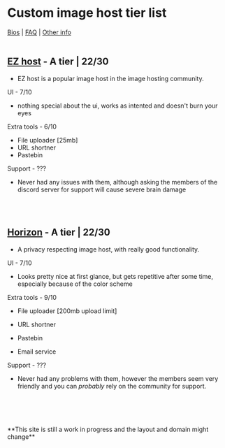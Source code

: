 # **Custom image host tier list**

[Bios](bios.md) | [FAQ](faq.md) | [Other info](other_things.md)
<br>
<br>

## [EZ host](https://e-z.host) - A tier | 22/30

- EZ host is a popular image host in the image hosting community.

UI - 7/10

- nothing special about the ui, works as intented and doesn't burn your eyes

Extra tools - 6/10

- File uploader [25mb]
- URL shortner
- Pastebin

Support - ???

- Never had any issues with them, although asking the members of the discord server for support will cause severe brain damage
<br>
<br>

## [Horizon](https://horizon.pics) - A tier | 22/30

- A privacy respecting image host, with really good functionality.

UI - 7/10

- Looks pretty nice at first glance, but gets repetitive after some time, especially because of the color scheme

Extra tools - 9/10

- File uploader [200mb upload limit]
  
- URL shortner
  
- Pastebin
  
- Email service

Support - ???

- Never had any problems with them, however the members seem very friendly and you can *probably* rely on the community for support.
<br>
<br>
<br>
<br>
**This site is still a work in progress and the layout and domain might change**
